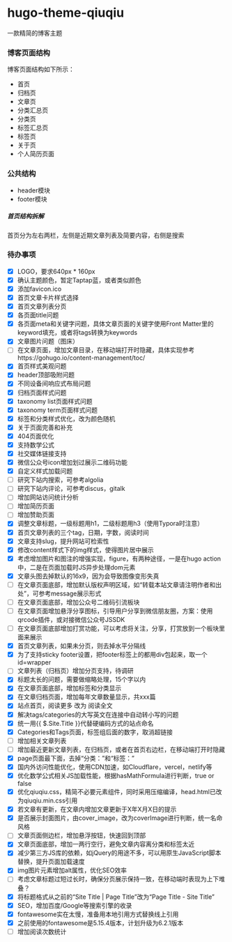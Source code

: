 # hugo-theme-qiuqiu

一款精简的博客主题

### 博客页面结构

博客页面结构如下所示：
- 首页
- 归档页
- 文章页
- 分类汇总页
- 分类页
- 标签汇总页
- 标签页
- 关于页
- 个人简历页面

### 公共结构

- header模块
- footer模块

##### 首页结构拆解

首页分为左右两栏，左侧是近期文章列表及简要内容，右侧是搜索

### 待办事项
- [x] LOGO，要求640px * 160px
- [x] 确认主题颜色，暂定Taptap蓝，或者类似颜色
- [x] 添加favicon.ico
- [x] 首页文章卡片样式选择
- [x] 首页文章列表分页
- [x] 各页面title问题
- [x] 各页面meta和关键字问题，具体文章页面的关键字使用Front Matter里的keyword填充，或者将tags转换为keywords
- [x] 文章图片问题（图床）
- [ ] 在文章页面，增加文章目录，在移动端打开时隐藏，具体实现参考https://gohugo.io/content-management/toc/
- [x] 首页样式美观问题
- [x] header顶部吸附问题
- [x] 不同设备间响应式布局问题
- [x] 归档页面样式问题
- [x] taxonomy list页面样式问题
- [x] taxonomy term页面样式问题
- [x] 标签和分类样式优化，改为颜色随机
- [x] 关于页面完善和补充
- [x] 404页面优化
- [x] 支持数学公式
- [x] 社交媒体链接支持
- [x] 微信公众号icon增加划过展示二维码功能
- [x] 自定义样式加载问题
- [ ] 研究下站内搜索，可参考algolia
- [ ] 研究下站内评论，可参考discus，gitalk
- [ ] 增加网站访问统计分析
- [ ] 增加简历页面
- [ ] 增加赞助页面
- [x] 调整文章标题，一级标题用h1，二级标题用h3（使用Typora时注意）
- [x] 首页文章列表的三个tag，日期，字数，阅读时间
- [x] 文章支持slug，提升网站可检索性
- [x] 修改content样式下的img样式，使得图片居中展示
- [x] 考虑增加图片和图注的增强实现，figure，有两种途径，一是在hugo action中，二是在页面加载时JS异步处理dom元素
- [x] 文章头图去掉默认的16x9，因为会导致图像变形失真
- [ ] 在文章页面底部，增加默认版权声明区域，如“转载本站文章请注明作者和出处”，可参考message展示形式
- [ ] 在文章页面底部，增加公众号二维码引流板块
- [ ] 在文章页面增加悬浮分享图标，引导用户分享到微信朋友圈，方案：使用qrcode插件，或对接微信公众号JSSDK
- [ ] 在文章页面底部增加打赏功能，可以考虑将关注，分享，打赏放到一个板块里面来展示
- [x] 首页文章列表，如果未分页，则去掉水平分隔线
- [x] 为了支持sticky footer设置，把footer标签上的都用div包起来，取一个id=wrapper
- [ ] 文章列表（归档页）增加分页支持，待调研
- [x] 标题太长的问题，需要做缩略处理，15个字以内
- [x] 在文章页面底部，增加标签和分类显示
- [x] 在文章归档页面，增加每年文章数量显示，共xxx篇
- [x] 站点首页，阅读更多 改为 阅读全文
- [x] 解决tags/categories的大写英文在连接中自动转小写的问题
- [x] 统一用{{ $.Site.Title }}代替硬编码方式的站点命名
- [x] Categories和Tags页面，标签组后面的数字，取消超链接
- [ ] 增加相关文章列表
- [ ] 增加最近更新文章列表，在归档页，或者在首页右边栏，在移动端打开时隐藏
- [x] page页面最下面，去掉“分类：”和“标签：”
- [x] 国内外访问性能优化，使用CDN加速，如Cloudflare，vercel，netlify等
- [x] 优化数学公式相关JS加载性能，根据hasMathFormula进行判断，true or false
- [x] 优化qiuqiu.css，精简不必要元素组件，同时采用压缩编译，head.html已改为qiuqiu.min.css引用
- [x] 若文章有更新，在文章内增加文章更新于X年X月X日的提示
- [x] 是否展示封面图片，由cover_image，改为coverImage进行判断，统一名命风格
- [ ] 文章页面侧边栏，增加悬浮按钮，快速回到顶部
- [x] 文章页面底部，增加一两行空行，避免文章内容离分类和标签太近
- [x] 减少第三方JS库的依赖，如jQuery的用途不多，可以用原生JavaScript脚本替换，提升页面加载速度
- [x] img图片元素增加alt属性，优化SEO效率
- [ ] 考虑文章标题过短过长时，确保分页展示保持一致，在移动端时表现为上下堆叠？
- [x] 将标题格式从之前的“Site Title | Page Title”改为“Page Title - Site Title”
- [x] SEO，增加百度/Google等搜索引擎的收录
- [x] fontawesome实在太慢，准备用本地引用方式替换线上引用
- [x] 之前使用的fontawesome是5.15.4版本，计划升级为6.2.1版本
- [ ] 增加阅读次数统计